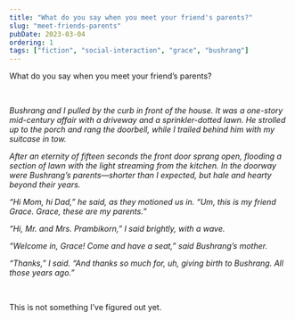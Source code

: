 ```yaml
---
title: "What do you say when you meet your friend's parents?"
slug: "meet-friends-parents"
pubDate: 2023-03-04
ordering: 1
tags: ["fiction", "social-interaction", "grace", "bushrang"]
---	
```

    
What do you say when you meet your friend’s parents?

<br />

<i>

Bushrang and I pulled by the curb in front of the house. It was a one-story mid-century affair with a driveway and a sprinkler-dotted lawn. He strolled up to the porch and rang the doorbell, while I trailed behind him with my suitcase in tow.

After an eternity of fifteen seconds the front door sprang open, flooding a section of lawn with the light streaming from the kitchen. In the doorway were Bushrang’s parents—shorter than I expected, but hale and hearty beyond their years.

“Hi Mom, hi Dad,” he said, as they motioned us in. “Um, this is my friend Grace. Grace, these are my parents.”

“Hi, Mr. and Mrs. Prambikorn,” I said brightly, with a wave.

“Welcome in, Grace! Come and have a seat,” said Bushrang’s mother.

“Thanks,” I said. “And thanks so much for, uh, giving birth to Bushrang. All those years ago.”

</i>

<br />
	
This is not something I’ve figured out yet.
